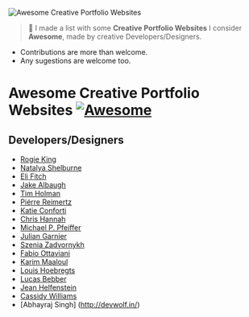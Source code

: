![Awesome Creative Portfolio Websites](bg.png)
>🎨 I made a list with some **Creative Portfolio Websites** I consider **Awesome**, made by creative Developers/Designers.

- Contributions are more than welcome.
- Any sugestions are welcome too.

# Awesome Creative Portfolio Websites [![Awesome](https://cdn.rawgit.com/sindresorhus/awesome/d7305f38d29fed78fa85652e3a63e154dd8e8829/media/badge.svg)](https://github.com/sindresorhus/awesome)

## Developers/Designers
- [Rogie King](http://rog.ie/)
- [Natalya Shelburne](http://www.artist-developer.com/)
- [Eli Fitch](http://eli.wtf/)
- [Jake Albaugh](http://jakealbaugh.com/)
- [Tim Holman](http://tholman.com/)
- [Piérre Reimertz](https://www.reimertz.co/)
- [Katie Conforti](http://katieconforti.com/)
- [Chris Hannah](http://chrishannah.me/)
- [Michael P. Pfeiffer](http://contains.me/)
- [Julian Garnier](http://juliangarnier.com/)
- [Szenia Zadvornykh](http://zadvorsky.com/)
- [Fabio Ottaviani](http://www.supah.it/)
- [Karim Maaloul](http://yakudoo.com/)
- [Louis Hoebregts](http://mamboleoo.be/)
- [Lucas Bebber](http://lbebber.github.io/public/)
- [Jean Helfenstein](http://www.jeanhelfenstein.com/)
- [Cassidy Williams](http://cassidoo.co/)
- [Abhayraj Singh] (http://devwolf.in/)
